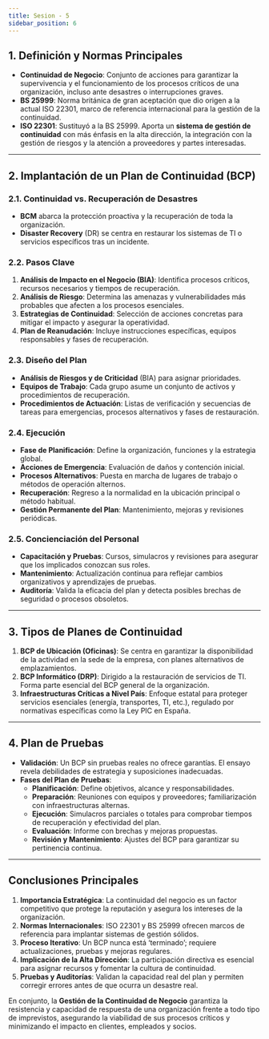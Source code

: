 ```yaml
---
title: Sesion - 5
sidebar_position: 6
---
```


## 1. Definición y Normas Principales
- **Continuidad de Negocio**: Conjunto de acciones para garantizar la supervivencia y el funcionamiento de los procesos críticos de una organización, incluso ante desastres o interrupciones graves.
- **BS 25999**: Norma británica de gran aceptación que dio origen a la actual ISO 22301, marco de referencia internacional para la gestión de la continuidad.
- **ISO 22301**: Sustituyó a la BS 25999. Aporta un **sistema de gestión de continuidad** con más énfasis en la alta dirección, la integración con la gestión de riesgos y la atención a proveedores y partes interesadas.

---

## 2. Implantación de un Plan de Continuidad (BCP)

### 2.1. Continuidad vs. Recuperación de Desastres
- **BCM** abarca la protección proactiva y la recuperación de toda la organización.
- **Disaster Recovery** (DR) se centra en restaurar los sistemas de TI o servicios específicos tras un incidente.

### 2.2. Pasos Clave
1. **Análisis de Impacto en el Negocio (BIA)**: Identifica procesos críticos, recursos necesarios y tiempos de recuperación.
2. **Análisis de Riesgo**: Determina las amenazas y vulnerabilidades más probables que afecten a los procesos esenciales.
3. **Estrategias de Continuidad**: Selección de acciones concretas para mitigar el impacto y asegurar la operatividad.
4. **Plan de Reanudación**: Incluye instrucciones específicas, equipos responsables y fases de recuperación.

### 2.3. Diseño del Plan
- **Análisis de Riesgos y de Criticidad** (BIA) para asignar prioridades.
- **Equipos de Trabajo**: Cada grupo asume un conjunto de activos y procedimientos de recuperación.
- **Procedimientos de Actuación**: Listas de verificación y secuencias de tareas para emergencias, procesos alternativos y fases de restauración.

### 2.4. Ejecución
- **Fase de Planificación**: Define la organización, funciones y la estrategia global.
- **Acciones de Emergencia**: Evaluación de daños y contención inicial.
- **Procesos Alternativos**: Puesta en marcha de lugares de trabajo o métodos de operación alternos.
- **Recuperación**: Regreso a la normalidad en la ubicación principal o método habitual.
- **Gestión Permanente del Plan**: Mantenimiento, mejoras y revisiones periódicas.

### 2.5. Concienciación del Personal
- **Capacitación y Pruebas**: Cursos, simulacros y revisiones para asegurar que los implicados conozcan sus roles.
- **Mantenimiento**: Actualización continua para reflejar cambios organizativos y aprendizajes de pruebas.
- **Auditoría**: Valida la eficacia del plan y detecta posibles brechas de seguridad o procesos obsoletos.

---

## 3. Tipos de Planes de Continuidad
1. **BCP de Ubicación (Oficinas)**: Se centra en garantizar la disponibilidad de la actividad en la sede de la empresa, con planes alternativos de emplazamientos.
2. **BCP Informático (DRP)**: Dirigido a la restauración de servicios de TI. Forma parte esencial del BCP general de la organización.
3. **Infraestructuras Críticas a Nivel País**: Enfoque estatal para proteger servicios esenciales (energía, transportes, TI, etc.), regulado por normativas específicas como la Ley PIC en España.

---

## 4. Plan de Pruebas
- **Validación**: Un BCP sin pruebas reales no ofrece garantías. El ensayo revela debilidades de estrategia y suposiciones inadecuadas.
- **Fases del Plan de Pruebas**:
  - **Planificación**: Define objetivos, alcance y responsabilidades.
  - **Preparación**: Reuniones con equipos y proveedores; familiarización con infraestructuras alternas.
  - **Ejecución**: Simulacros parciales o totales para comprobar tiempos de recuperación y efectividad del plan.
  - **Evaluación**: Informe con brechas y mejoras propuestas.
  - **Revisión y Mantenimiento**: Ajustes del BCP para garantizar su pertinencia continua.

---

## Conclusiones Principales
1. **Importancia Estratégica**: La continuidad del negocio es un factor competitivo que protege la reputación y asegura los intereses de la organización.
2. **Normas Internacionales**: ISO 22301 y BS 25999 ofrecen marcos de referencia para implantar sistemas de gestión sólidos.
3. **Proceso Iterativo**: Un BCP nunca está ‘terminado’; requiere actualizaciones, pruebas y mejoras regulares.
4. **Implicación de la Alta Dirección**: La participación directiva es esencial para asignar recursos y fomentar la cultura de continuidad.
5. **Pruebas y Auditorías**: Validan la capacidad real del plan y permiten corregir errores antes de que ocurra un desastre real.

En conjunto, la **Gestión de la Continuidad de Negocio** garantiza la resistencia y capacidad de respuesta de una organización frente a todo tipo de imprevistos, asegurando la viabilidad de sus procesos críticos y minimizando el impacto en clientes, empleados y socios.
